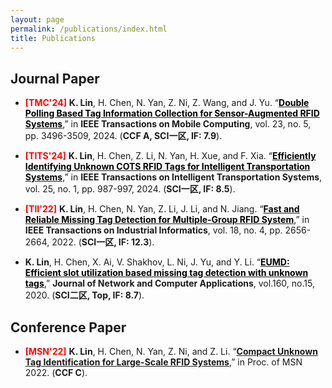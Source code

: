 ```yaml
---
layout: page
permalink: /publications/index.html
title: Publications
---
```


## Journal Paper

- **<font color= red>[TMC'24]</font>** **K. Lin**, H. Chen, N. Yan, Z. Ni, Z. Wang, and J. Yu. “[**<font color= BLACK>Double Polling Based Tag Information Collection for Sensor-Augmented RFID Systems</font>**](https://ieeexplore.ieee.org/document/10129835/),” in **IEEE Transactions on Mobile Computing**, vol. 23, no. 5, pp. 3496-3509, 2024. (**CCF A, SCI一区, IF: 7.9**).
  
- **<font color= red>[TITS'24]</font>** **K. Lin**, H. Chen, Z. Li, N. Yan, H. Xue, and F. Xia. “[**<font color= BLACK>Efficiently Identifying Unknown COTS RFID Tags for Intelligent Transportation Systems</font>**](https://ieeexplore.ieee.org/document/10171830),” in **IEEE Transactions on Intelligent Transportation Systems**, vol. 25, no. 1, pp. 987-997, 2024. (**SCI一区,  IF: 8.5**).

- **<font color= red>[TII'22]</font>** **K. Lin**, H. Chen, N. Yan, Z. Li, J. Li, and N. Jiang. “[**<font color= BLACK>Fast and Reliable Missing Tag Detection for Multiple-Group RFID System</font>**](https://ieeexplore.ieee.org/document/9354021),” in **IEEE Transactions on Industrial Informatics**, vol. 18, no. 4, pp. 2656-2664, 2022. (**SCI一区, IF: 12.3**).

- **K. Lin**, H. Chen, X. Ai, V. Shakhov, L. Ni, J. Yu, and Y. Li. “[**<font color= BLACK>EUMD: Efficient slot utilization based missing tag detection with unknown tags</font>**](https://www.sciencedirect.com/science/article/abs/pii/S1084804520301144),” **Journal of Network and Computer Applications**, vol.160, no.15, 2020. (**SCI****二区****, Top, IF: 8.7**).

## Conference Paper

- **<font color= red>[MSN'22]</font>** **K. Lin**,  H. Chen, N. Yan, Z. Ni, and Z. Li. “[**Compact Unknown Tag Identification for Large-Scale RFID Systems**](https://ieeexplore.ieee.org/document/10076567),” in Proc. of MSN 2022. (**CCF C**).

<br>

<br>